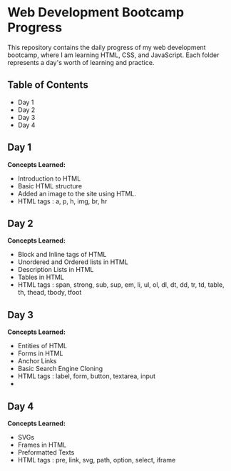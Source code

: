 # Web Development Bootcamp Progress

This repository contains the daily progress of my web development bootcamp, where I am learning HTML, CSS, and JavaScript. Each folder represents a day's worth of learning and practice.

## Table of Contents

- Day 1
- Day 2
- Day 3
- Day 4

## Day 1

**Concepts Learned:**
- Introduction to HTML
- Basic HTML structure
- Added an image to the site using HTML.
- HTML tags : a, p, h, img, br, hr

## Day 2

**Concepts Learned:**
- Block and Inline tags of HTML
- Unordered and Ordered lists in HTML
- Description Lists in HTML
- Tables in HTML
- HTML tags : span, strong, sub, sup, em, li, ul, ol, dl, dt, dd, tr, td, table, th, thead, tbody, tfoot

## Day 3

**Concepts Learned:**
- Entities of HTML
- Forms in HTML
- Anchor Links
- Basic Search Engine Cloning
- HTML tags : label, form, button, textarea, input
- 
## Day 4

**Concepts Learned:**
- SVGs
- Frames in HTML
- Preformatted Texts
- HTML tags : pre, link, svg, path, option, select, iframe
